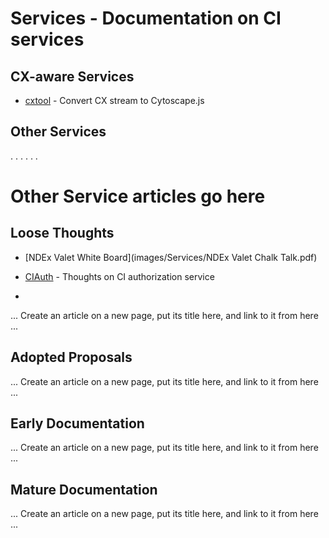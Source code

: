 # Services - Documentation on CI services

## CX-aware Services
* [cxtool](https://github.com/cyService/service-cxtool) - Convert CX stream to Cytoscape.js

## Other Services

.
.
.
.
.
.








# Other Service articles go here

## Loose Thoughts
* [NDEx Valet White Board](images/Services/NDEx Valet Chalk Talk.pdf)
* [CIAuth](https://docs.google.com/document/d/1DJ4denkCsqiJDiTwT0E6JJ67WF72ryhz0gTAasfGsvk/edit) - Thoughts on CI authorization service



* 

... Create an article on a new page, put its title here, and link to it from here ...

## Adopted Proposals
... Create an article on a new page, put its title here, and link to it from here ...

## Early Documentation
... Create an article on a new page, put its title here, and link to it from here ...

## Mature Documentation
... Create an article on a new page, put its title here, and link to it from here ...

